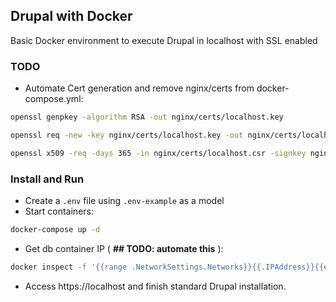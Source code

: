 ## Drupal with Docker
Basic Docker environment to execute Drupal in localhost with SSL enabled

### TODO

- Automate Cert generation and remove nginx/certs from docker-compose.yml:

```bash
openssl genpkey -algorithm RSA -out nginx/certs/localhost.key
```

```bash
openssl req -new -key nginx/certs/localhost.key -out nginx/certs/localhost.csr
```

```bash
openssl x509 -req -days 365 -in nginx/certs/localhost.csr -signkey nginx/certs/localhost.key -out nginx/certs/localhost.crt
```

### Install and Run

- Create a `.env` file using `.env-example` as a model
- Start containers:

```bash
docker-compose up -d
```

- Get db container IP ( **## TODO: automate this** ):

```bash
docker inspect -f '{{range .NetworkSettings.Networks}}{{.IPAddress}}{{end}}' db
```

- Access https://localhost and finish standard Drupal installation.
